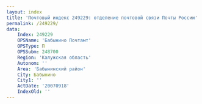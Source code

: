 ```yaml
---
layout: index
title: 'Почтовый индекс 249229: отделение почтовой связи Почты России'
permalink: /249229/
data:
    Index: 249229
    OPSName: 'Бабынино Почтамт'
    OPSType: П
    OPSSubm: 248700
    Region: 'Калужская область'
    Autonom: ''
    Area: 'Бабынинский район'
    City: Бабынино
    City1: ''
    ActDate: '20070918'
    IndexOld: ''
---
```

